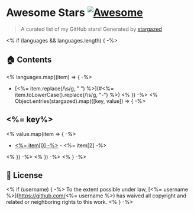 # Awesome Stars [![Awesome](https://cdn.rawgit.com/sindresorhus/awesome/d7305f38d29fed78fa85652e3a63e154dd8e8829/media/badge.svg)](https://github.com/sindresorhus/awesome)

> A curated list of my GitHub stars! Generated by [stargazed](https://github.com/abhijithvijayan/stargazed)

<% if (languages && languages.length) { -%>
## 🏠 Contents
<% languages.map((item) => { -%>
- [<%= item.replace(/\s/g, "&nbsp;") %>](#<%= item.toLowerCase().replace(/\s/g, "-") %>)
<% }) -%>
<% Object.entries(stargazed).map(([key, value]) => { -%>

## <%= key%>
<% value.map(item => { -%>
- [<%= item[0] -%>](<%= item[1] -%>) - <%= item[2] -%>
  
<% }) -%>
<% }) -%>
<% } -%>

## 📝 License

<% if (username) { -%>
To the extent possible under law, [<%= username %>](https://github.com/<%= username %>) has waived all copyright and related or neighboring rights to this work.
<% } -%>

